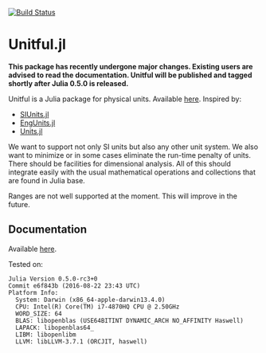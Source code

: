 [![Build Status](https://travis-ci.org/ajkeller34/Unitful.jl.svg?branch=master)](https://travis-ci.org/ajkeller34/Unitful.jl)

# Unitful.jl

**This package has recently undergone major changes. Existing users
are advised to read the documentation. Unitful will be published
and tagged shortly after Julia 0.5.0 is released.**

Unitful is a Julia package for physical units. Available
[here](https://github.com/ajkeller34/Unitful.jl). Inspired by:

- [SIUnits.jl](https://github.com/keno/SIUnits.jl)
- [EngUnits.jl](https://github.com/dhoegh/EngUnits.jl)
- [Units.jl](https://github.com/timholy/Units.jl)

We want to support not only SI units but also any other unit system. We also
want to minimize or in some cases eliminate the run-time penalty of units.
There should be facilities for dimensional analysis. All of this should
integrate easily with the usual mathematical operations and collections that
are found in Julia base.

Ranges are not well supported at the moment. This will improve in the future.

## Documentation

Available [here](http://ajkeller34.github.io/Unitful.jl).

Tested on:

```
Julia Version 0.5.0-rc3+0
Commit e6f843b (2016-08-22 23:43 UTC)
Platform Info:
  System: Darwin (x86_64-apple-darwin13.4.0)
  CPU: Intel(R) Core(TM) i7-4870HQ CPU @ 2.50GHz
  WORD_SIZE: 64
  BLAS: libopenblas (USE64BITINT DYNAMIC_ARCH NO_AFFINITY Haswell)
  LAPACK: libopenblas64_
  LIBM: libopenlibm
  LLVM: libLLVM-3.7.1 (ORCJIT, haswell)
```
